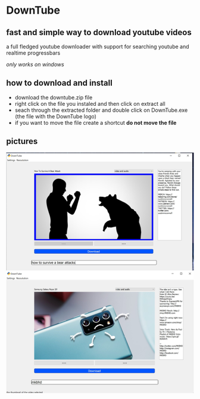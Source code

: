 # DownTube

## fast and simple way to download youtube videos
a full fledged youtube downloader with support for searching youtube and 
realtime progressbars

*only works on windows*


## how to download and install
* download the downtube.zip file
* right click on the file you instaled and then click on extract all
* seach through the extracted folder and double click on DownTube.exe (the file with the DownTube logo)
* if you want to move the file create a shortcut **do not move the file**


## pictures
![downtube demo picture 1](./demos/bear.jpg?raw=true "Title")
![downtube demo picture 2](./demos/phone.jpg?raw=true "Title")
